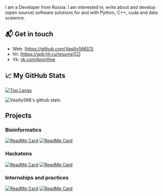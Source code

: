 I am a Developer from Russia. I am interested in, write about and develop (open source) software solutions for and with Python, C++, cuda and data scaience.

## 📬 Get in touch

- Web: [https://github.com/Vasiliy566][1]
- hh: [https://spb.hh.ru/resume][2]
- Vk: [vk.com/bioinfme][3]


## &#x1f4c8; My GitHub Stats

[![Top Langs](https://github-readme-stats.vercel.app/api/top-langs/?username=Vasiliy566&include_all_commits=true&langs_count=8&hide=javascript,html,CSS,jupyter%20notebook)](https://github.com/Vasiliy566)

![Vasiliy566's github stats](https://github-readme-stats.vercel.app/api?username=Vasiliy566&show_icons=true)


## Projects

### Bioinformatics
[![ReadMe Card](https://github-readme-stats.vercel.app/api/pin/?username=Vasiliy566&repo=NERPA)](https://github.com/Vasiliy566/NERPA)
[![ReadMe Card](https://github-readme-stats.vercel.app/api/pin/?username=Vasiliy566&repo=Mutations-Priority-Prediction-ToolVCFparser)](https://github.com/Vasiliy566/Mutations-Priority-Prediction-ToolVCFparser)


### Hackatons
[![ReadMe Card](https://github-readme-stats.vercel.app/api/pin/?username=Vasiliy566&repo=JavathonBack123)](https://github.com/Vasiliy566/JavathonBack123)
[![ReadMe Card](https://github-readme-stats.vercel.app/api/pin/?username=Vasiliy566&repo=freeParking)](https://github.com/Vasiliy566/freeParking)

### Internships and practices
[![ReadMe Card](https://github-readme-stats.vercel.app/api/pin/?username=Vasiliy566&repo=bioinformatics_practice2017)](https://github.com/Vasiliy566/bioinformatics_practice2017)
[![ReadMe Card](https://github-readme-stats.vercel.app/api/pin/?username=Vasiliy566&repo=biocad_back)](https://github.com/Vasiliy566/biocad_back)



[1]: https://github.com/Vasiliy566
[2]: https://spb.hh.ru/resume/d4b652ceff0587d39d0039ed1f56476e394858
[3]: vk.com/bioinfme
